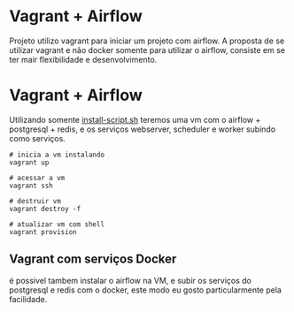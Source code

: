# Vagrant + Airflow

Projeto utilizo vagrant para iniciar um projeto com airflow.
A proposta de se utilizar vagrant e não docker somente para utilizar o airflow, 
consiste em se ter mair flexibilidade e desenvolvimento.

# Vagrant + Airflow

Utilizando somente [install-script.sh](./scripts/install-script.sh)
teremos uma vm com o airflow + postgresql + redis, e os serviços
webserver, scheduler e worker subindo como serviços.

```
# inicia a vm instalando
vagrant up

# acessar a vm
vagrant ssh

# destruir vm
vagrant destroy -f

# atualizar vm com shell
vagrant provision
```

## Vagrant com serviços Docker
é possivel tambem instalar o airflow na VM, e subir os serviços do
postgresql e redis com o docker, este modo eu gosto particularmente pela facilidade.